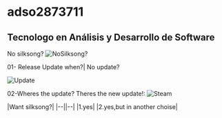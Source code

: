 # adso2873711
## Tecnologo en Análisis y Desarrollo de Software

No silksong?
![NoSilksong?](https://i.redd.it/my-epic-hollow-knight-meme-drawings-v0-fs2n3hgc24pa1.png?width=1300&format=png&auto=webp&s=39feb52bba2cbc7a2c381589c78fc3aa828eb4f8)




01- Release Update when?| No update?

![Update](https://i.imgflip.com/6ffaji.jpg)


02-Wheres the update? Theres the new update!:
![Steam](https://pbs.twimg.com/media/EXqYpbnU0AE5wbQ.jpg:large)

|Want silksong?|
|--||--|
|1.yes|
|2.yes,but in another choise|

